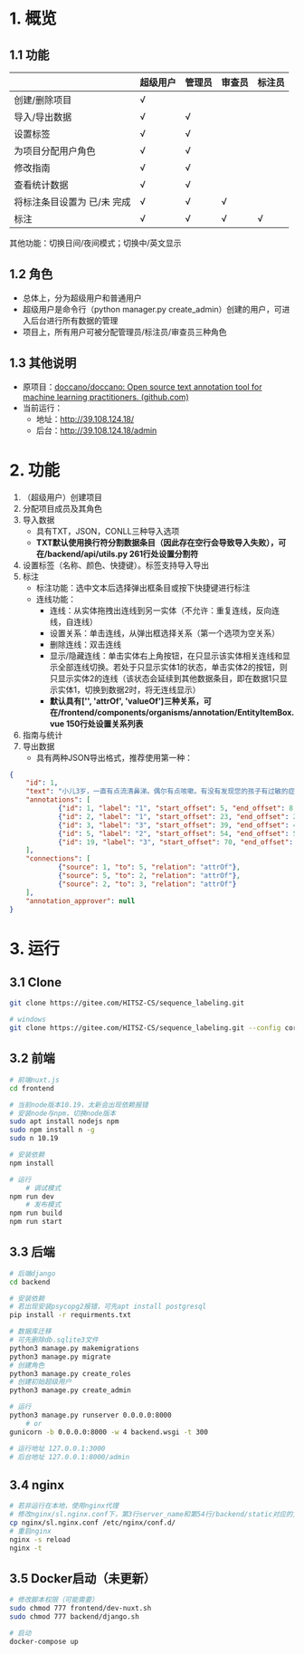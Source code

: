# 1. 概览

## 1.1 功能

|                             | 超级用户 | 管理员 | 审查员 | 标注员 |
| --------------------------- | -------- | ------ | ------ | ------ |
| 创建/删除项目               | √        |        |        |        |
| 导入/导出数据               | √        | √      |        |        |
| 设置标签                    | √        | √      |        |        |
| 为项目分配用户角色          | √        | √      |        |        |
| 修改指南                    | √        | √      |        |        |
| 查看统计数据                | √        | √      |        |        |
| 将标注条目设置为 已/未 完成 | √        | √      | √      |        |
| 标注                        | √        | √      | √      | √      |

其他功能：切换日间/夜间模式；切换中/英文显示

## 1.2 角色

- 总体上，分为超级用户和普通用户
- 超级用户是命令行（python manager.py create_admin）创建的用户，可进入后台进行所有数据的管理
- 项目上，所有用户可被分配管理员/标注员/审查员三种角色

## 1.3 其他说明

* 原项目：[doccano/doccano: Open source text annotation tool for machine learning practitioners. (github.com)](https://github.com/doccano/doccano)
* 当前运行：
  * 地址：http://39.108.124.18/
  * 后台：http://39.108.124.18/admin



# 2. 功能

1. （超级用户）创建项目
2. 分配项目成员及其角色
3. 导入数据
   * 具有TXT，JSON，CONLL三种导入选项
   * **TXT默认使用换行符分割数据条目（因此存在空行会导致导入失败），可在/backend/api/utils.py 261行处设置分割符**
4. 设置标签（名称、颜色、快捷键）。标签支持导入导出
5. 标注
   * 标注功能：选中文本后选择弹出框条目或按下快捷键进行标注
   * 连线功能：
     * 连线：从实体拖拽出连线到另一实体（不允许：重复连线，反向连线，自连线）
     * 设置关系：单击连线，从弹出框选择关系（第一个选项为空关系）
     * 删除连线：双击连线
     * 显示/隐藏连线：单击实体右上角按钮，在只显示该实体相关连线和显示全部连线切换。若处于只显示实体1的状态，单击实体2的按钮，则只显示实体2的连线（该状态会延续到其他数据条目，即在数据1只显示实体1，切换到数据2时，将无连线显示）
     * **默认具有['', 'attrOf', 'valueOf']三种关系，可在/frontend/components/organisms/annotation/EntityItemBox.vue 150行处设置关系列表**
6. 指南与统计
7. 导出数据
   * 具有两种JSON导出格式，推荐使用第一种：

```json
{
	"id": 1, 
	"text": "小儿3岁，一直有点流清鼻涕。偶尔有点咳嗽。有没有发现您的孩子有过敏的症状?发现了,孩子确实有过过敏孩子现在打喷嚏吗?孩子现在没有打喷嚏您的孩子有可能得了过敏性鼻炎,建议去医院进一步确认病情.", 
	"annotations": [
			{"id": 1, "label": "1", "start_offset": 5, "end_offset": 8, "user": "admin"}, 
			{"id": 2, "label": "1", "start_offset": 23, "end_offset": 27, "user": "admin"}, 
			{"id": 3, "label": "3", "start_offset": 39, "end_offset": 44, "user": "admin"}, 
			{"id": 5, "label": "2", "start_offset": 54, "end_offset": 59, "user": "admin"},
			{"id": 19, "label": "3", "start_offset": 70, "end_offset": 75, "user": "lqy"}
	], 
	"connections": [
			{"source": 1, "to": 5, "relation": "attrOf"}, 
			{"source": 5, "to": 2, "relation": "attrOf"}, 
			{"source": 2, "to": 3, "relation": "attrOf"}
	], 
	"annotation_approver": null
}
```



# 3. 运行

## 3.1 Clone

```bash
git clone https://gitee.com/HITSZ-CS/sequence_labeling.git

# windows
git clone https://gitee.com/HITSZ-CS/sequence_labeling.git --config core.autocrlf=input
```

## 3.2 前端

```bash
# 前端nuxt.js
cd frontend

# 当前node版本10.19，太新会出现依赖报错
# 安装node与npm，切换node版本
sudo apt install nodejs npm
sudo npm install n -g
sudo n 10.19

# 安装依赖
npm install

# 运行
	# 调试模式
npm run dev
	# 发布模式
npm run build
npm run start
```

## 3.3 后端

```bash
# 后端django
cd backend

# 安装依赖
# 若出现安装psycopg2报错，可先apt install postgresql
pip install -r requirments.txt

# 数据库迁移
# 可先删除db.sqlite3文件
python3 manage.py makemigrations
python3 manage.py migrate
# 创建角色
python3 manage.py create_roles
# 创建初始超级用户
python3 manage.py create_admin

# 运行
python3 manage.py runserver 0.0.0.0:8000
	# or
gunicorn -b 0.0.0.0:8000 -w 4 backend.wsgi -t 300

# 运行地址 127.0.0.1:3000
# 后台地址 127.0.0.1:8000/admin
```

## 3.4 nginx

```bash
# 若非运行在本地，使用nginx代理
# 修改nginx/sl.nginx.conf下，第3行server_name和第54行/backend/static对应的文件路径
cp nginx/sl.nginx.conf /etc/nginx/conf.d/
# 重启nginx
nginx -s reload
nginx -t
```

## 3.5 Docker启动（未更新）

```bash
# 修改脚本权限（可能需要）
sudo chmod 777 frontend/dev-nuxt.sh
sudo chmod 777 backend/django.sh

# 启动
docker-compose up
```

